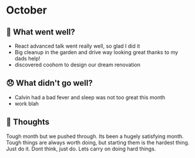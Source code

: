 # October

## 💪 What went well?

- React advanced talk went really well, so glad I did it
- Big cleanup in the garden and drive way looking great thanks to my dads help!
- discovered coohom to design our dream renovation
## 😞 What didn't go well?

- Calvin had a bad fever and sleep was not too great this month
- work blah

## 🧠 Thoughts

Tough month but we pushed through. Its been a hugely satisfying month. Tough things are always worth doing, but starting them is the hardest thing. Just do it. Dont think, just do. Lets carry on doing hard things.